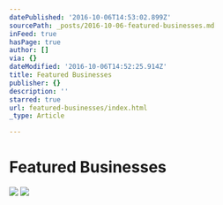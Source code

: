 ```yaml
---
datePublished: '2016-10-06T14:53:02.899Z'
sourcePath: _posts/2016-10-06-featured-businesses.md
inFeed: true
hasPage: true
author: []
via: {}
dateModified: '2016-10-06T14:52:25.914Z'
title: Featured Businesses
publisher: {}
description: ''
starred: true
url: featured-businesses/index.html
_type: Article

---
```

# Featured Businesses
![](https://the-grid-user-content.s3-us-west-2.amazonaws.com/b225f0fe-91fe-4bf4-8fe4-ba1ed46b69d6.png)
![](https://the-grid-user-content.s3-us-west-2.amazonaws.com/9c176dd4-1f27-4f61-ba9b-a7d3b85f1e3d.png)